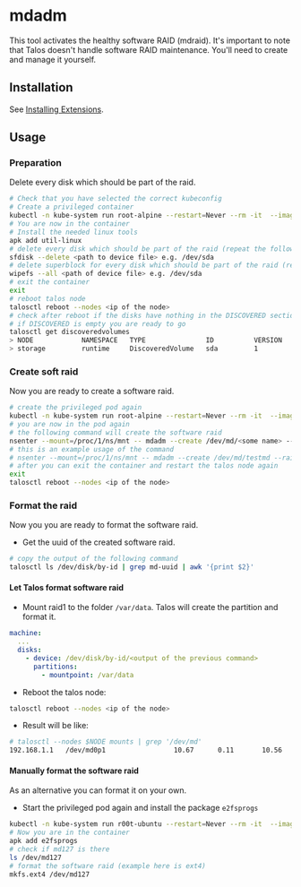 # mdadm

This tool activates the healthy software RAID (mdraid).
It's important to note that Talos doesn't handle software RAID maintenance.
You'll need to create and manage it yourself.

## Installation

See [Installing Extensions](https://github.com/siderolabs/extensions#installing-extensions).

## Usage

### Preparation

Delete every disk which should be part of the raid.

```bash
# Check that you have selected the correct kubeconfig
# Create a privileged container
kubectl -n kube-system run root-alpine --restart=Never --rm -it  --image alpine --privileged --overrides '{"spec":{"hostPID": true, "hostNetwork": true}}' /bin/sh
# You are now in the container
# Install the needed linux tools
apk add util-linux
# delete every disk which should be part of the raid (repeat the following command for every disk)
sfdisk --delete <path to device file> e.g. /dev/sda
# delete superblock for every disk which should be part of the raid (repeat the following command for every disk)
wipefs --all <path of device file> e.g. /dev/sda
# exit the container
exit
# reboot talos node
talosctl reboot --nodes <ip of the node>
# check after reboot if the disks have nothing in the DISCOVERED section (*NOTE:* if there is something their like gtp wipe the superblocks again for the disk)
# if DISCOVERED is empty you are ready to go
talosctl get discoveredvolumes
> NODE            NAMESPACE   TYPE               ID          VERSION   TYPE        SIZE     DISCOVERED   LABEL       PARTITIONLABEL
> storage         runtime     DiscoveredVolume   sda         1         disk        18 TB
```

### Create soft raid

Now you are ready to create a software raid.

```bash
# create the privileged pod again
kubectl -n kube-system run root-alpine --restart=Never --rm -it  --image alpine --privileged --overrides '{"spec":{"hostPID": true, "hostNetwork": true}}' /bin/sh
# you are now in the pod again
# the following command will create the software raid
nsenter --mount=/proc/1/ns/mnt -- mdadm --create /dev/md/<some name> --raid-devices=<amount of devices> --metadata=1.2 --level=<raid level>  <all device paths>
# this is an example usage of the command
# nsenter --mount=/proc/1/ns/mnt -- mdadm --create /dev/md/testmd --raid-devices=4 --metadata=1.2 --level=10  /dev/sda /dev/sdb /dev/sdc /dev/sdd
# after you can exit the container and restart the talos node again
exit
talosctl reboot --nodes <ip of the node>
```

### Format the raid

Now you you are ready to format the software raid.

* Get the uuid of the created software raid.

```bash
# copy the output of the following command
talosctl ls /dev/disk/by-id | grep md-uuid | awk '{print $2}'
```

#### Let Talos format software raid

* Mount raid1 to the folder `/var/data`. Talos will create the partition and format it.

```yaml
machine:
  ...
  disks:
    - device: /dev/disk/by-id/<output of the previous command>
      partitions:
        - mountpoint: /var/data
```

* Reboot the talos node:

```bash
talosctl reboot --nodes <ip of the node>
```

* Result will be like:

```bash
# talosctl --nodes $NODE mounts | grep '/dev/md'
192.168.1.1   /dev/md0p1                 10.67      0.11       10.56           1.01%          /var/data
```

#### Manually format the software raid

As an alternative you can format it on your own.

* Start the privileged pod again and install the package `e2fsprogs`

```bash
kubectl -n kube-system run r00t-ubuntu --restart=Never --rm -it  --image alpine --privileged --overrides '{"spec":{"hostPID": true, "hostNetwork": true}}' /bin/sh
# Now you are in the container
apk add e2fsprogs
# check if md127 is there
ls /dev/md127
# format the software raid (example here is ext4)
mkfs.ext4 /dev/md127
```
